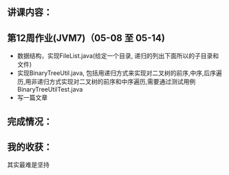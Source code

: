 ## 讲课内容：

## 第12周作业(JVM7)（05-08 至 05-14)
- 数据结构，实现FileList.java(给定一个目录, 递归的列出下面所以的子目录和文件)
- 实现BinaryTreeUtil.java, 包括用递归方式来实现对二叉树的前序,中序,后序遍历,用非递归方式实现对二叉树的前序和中序遍历,需要通过测试用例BinaryTreeUtilTest.java
- 写一篇文章

## 完成情况：

## 我的收获：
其实最难是坚持
